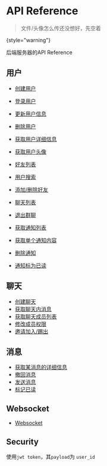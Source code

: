 # API Reference

> 文件/头像怎么传还没想好，先空着
>
{style="warning"}

后端服务器的API Reference

## 用户

- [创建用户](Create-user.md)
- [登录用户](Logs-user-into-the-system.md)
- [更新用户信息](Update-user.md)
- [删除用户](Delete-user.md)
- [获取用户详细信息](Get-a-user-s-information.md)
- [获取用户头像](Get-a-user-s-avatar.md)


- [好友列表](Get-the-user-s-friends-list.md)
- [用户搜索](Search-for-users.md)
- [添加/删除好友](Make-delete-a-friend.md)


- [聊天列表](Get-the-user-s-chat-list.md)
- [退出群聊](Exit-chat.md)


- [获取通知列表](Get-notification-list.md)
- [获取单个通知内容](Get-a-notification.md)
- [删除通知](Delete-a-notification.md)
- [通知标为已读](Mark-as-read.md)


## 聊天

- [创建聊天](Create-a-chat.md)
- [获取聊天内消息](Get-message-list.md)
- [获取聊天成员列表](Get-member-list.md)
- [修改成员权限](Change-member-privilege.md)
- [邀请加入/踢出](Invite-kick-a-member.md)

## 消息

- [获取某消息的详细信息](Get-a-message.md)
- [撤回消息](Delete-a-message.md)
- [发送消息](Post-a-message.md)
- [标记已读](Read-a-message.md)

## Websocket

- [Websocket](Websocket.md)

## Security

使用`jwt token`，其`payload`为 `user_id`

<!-- Use the <api-doc> element to generate the documentation for a few specific endpoints and methods with the same tag 
or <api-endpoint> element to generate the documentation for a specific endpoint and method.
See the subsections here for specific examples. -->